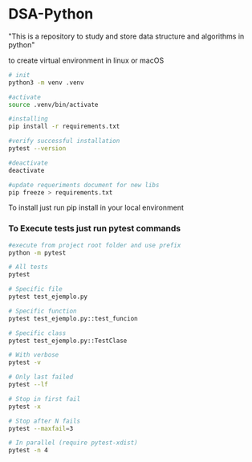 # DSA-Python
"This is a repository to study and store data structure and algorithms in python"

to create virtual environment in linux or macOS
```bash
# init
python3 -m venv .venv

#activate
source .venv/bin/activate

#installing
pip install -r requirements.txt

#verify successful installation
pytest --version  

#deactivate
deactivate

#update requeriments document for new libs
pip freeze > requirements.txt
```

To install just run pip install in your local environment

 ### To Execute tests just run pytest commands
```bash
#execute from project root folder and use prefix 
python -m pytest

# All tests
pytest

# Specific file
pytest test_ejemplo.py

# Specific function
pytest test_ejemplo.py::test_funcion

# Specific class
pytest test_ejemplo.py::TestClase

# With verbose
pytest -v

# Only last failed
pytest --lf

# Stop in first fail
pytest -x

# Stop after N fails
pytest --maxfail=3

# In parallel (require pytest-xdist)
pytest -n 4
```